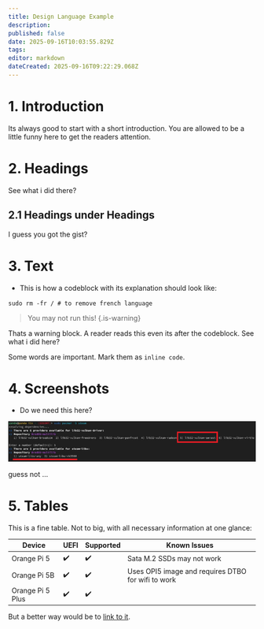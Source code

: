 ```yaml
---
title: Design Language Example
description: 
published: false
date: 2025-09-16T10:03:55.829Z
tags: 
editor: markdown
dateCreated: 2025-09-16T09:22:29.068Z
---
```


# 1. Introduction

Its always good to start with a short introduction. You are allowed to be a little funny here to get the readers attention.

# 2. Headings
See what i did there?

## 2.1 Headings under Headings
I guess you got the gist?

# 3. Text

- This is how a codeblock with its explanation should look like:

```
sudo rm -fr / # to remove french language
```

> You may not run this!
{.is-warning}

Thats a warning block. A reader reads this even its after the codeblock. See what i did here?

Some words are important. Mark them as `inline code`.

# 4. Screenshots

- Do we need this here?

![steam_libs_selection.png](/steam_libs_selection.png)

guess not ...

# 5. Tables

This is a fine table. Not to big, with all necessary information at one glance:

| Device            | UEFI  | Supported | Known Issues |
|-------------------|-------|-----------|--------------|
| Orange Pi 5       |  ✔️    | ✔️        | Sata M.2 SSDs may not work|
| Orange Pi 5B      | ✔️     | ✔️        |Uses OPI5 image and requires DTBO for wifi to work|
| Orange Pi 5 Plus  | ✔️     | ✔️        |              |

But a better way would be to [link to it](/en/orangepi-5).
